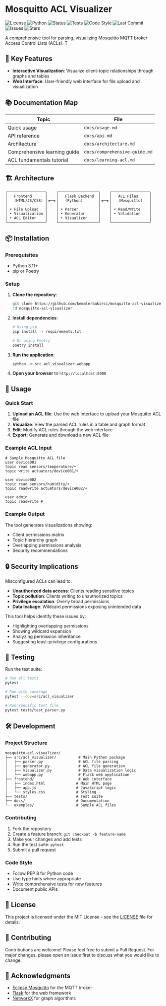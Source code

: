 # Mosquitto ACL Visualizer

![License](https://img.shields.io/badge/license-MIT-blue.svg)
![Python](https://img.shields.io/badge/python-3.11%2B-blue)
![Status](https://img.shields.io/badge/status-alpha-yellow)
![Tests](https://img.shields.io/badge/tests-pytest-informational)
![Code Style](https://img.shields.io/badge/code%20style-black-000000)
![Last Commit](https://img.shields.io/github/last-commit/yourusername/mosquitto-acl-visualizer)
![Issues](https://img.shields.io/github/issues/yourusername/mosquitto-acl-visualizer)
![Stars](https://img.shields.io/github/stars/yourusername/mosquitto-acl-visualizer?style=social)

A comprehensive tool for parsing, visualizing Mosquitto MQTT broker Access Control Lists (ACLs). T
## 🚀 Key Features

- **Interactive Visualization**: Visualize client-topic relationships through graphs and tables
- **Web Interface**: User-friendly web interface for file upload and visualization

## 📚 Documentation Map

| Topic | File |
|-------|------|
| Quick usage | `docs/usage.md` |
| API reference | `docs/api.md` |
| Architecture | `docs/architecture.md` |
| Comprehensive learning guide | `docs/comprehensive-guide.md` |
| ACL fundamentals tutorial | `docs/learning-acl.md` |

## 🏗️ Architecture

```
┌─────────────────┐    ┌──────────────────┐    ┌─────────────────┐
│   Frontend      │    │   Flask Backend  │    │   ACL Files     │
│   (HTML/JS/CSS) │◄──►│   (Python)       │◄──►│   (Mosquitto)   │
│                 │    │                  │    │                 │
│ • File Upload   │    │ • Parser         │    │ • Read/Write    │
│ • Visualization │    │ • Generator      │    │ • Validation    │
│ • ACL Editor    │    │ • Visualizer     │    │                 │
└─────────────────┘    └──────────────────┘    └─────────────────┘
```

## 📦 Installation

### Prerequisites
- Python 3.11+
- pip or Poetry

### Setup

1. **Clone the repository**:
   ```bash
   git clone https://github.com/kemalerbakirci/mosquitto-acl-visualizer.git
   cd mosquitto-acl-visualizer
   ```

2. **Install dependencies**:
   ```bash
   # Using pip
   pip install -r requirements.txt
   
   # Or using Poetry
   poetry install
   ```

3. **Run the application**:
   ```bash
   python -m src.acl_visualizer.webapp
   ```

4. **Open your browser** to `http://localhost:5000`

## 🎯 Usage

### Quick Start

1. **Upload an ACL file**: Use the web interface to upload your Mosquitto ACL file
2. **Visualize**: View the parsed ACL rules in a table and graph format
3. **Edit**: Modify ACL rules through the web interface
4. **Export**: Generate and download a new ACL file

### Example ACL Input

```
# Sample Mosquitto ACL file
user device001
topic read sensors/temperature/+
topic write actuators/device001/+

user device002
topic read sensors/humidity/+
topic readwrite actuators/device002/+

user admin
topic readwrite #
```

### Example Output

The tool generates visualizations showing:
- Client permissions matrix
- Topic hierarchy graph
- Overlapping permissions analysis
- Security recommendations

## 🔒 Security Implications

Misconfigured ACLs can lead to:

- **Unauthorized data access**: Clients reading sensitive topics
- **Topic pollution**: Clients writing to unauthorized topics
- **Privilege escalation**: Overly broad permissions
- **Data leakage**: Wildcard permissions exposing unintended data

This tool helps identify these issues by:
- Highlighting overlapping permissions
- Showing wildcard expansion
- Analyzing permission inheritance
- Suggesting least-privilege configurations

## 🧪 Testing

Run the test suite:

```bash
# Run all tests
pytest

# Run with coverage
pytest --cov=src/acl_visualizer

# Run specific test file
pytest tests/test_parser.py
```

## 🛠️ Development

### Project Structure

```
mosquitto-acl-visualizer/
├── src/acl_visualizer/          # Main Python package
│   ├── parser.py                # ACL file parsing
│   ├── generator.py             # ACL file generation
│   ├── visualizer.py            # Data visualization logic
│   └── webapp.py                # Flask web application
├── frontend/                    # Web interface
│   ├── index.html              # Main HTML page
│   ├── app.js                  # JavaScript logic
│   └── styles.css              # Styling
├── tests/                      # Test suite
├── docs/                       # Documentation
└── examples/                   # Sample ACL files
```

### Contributing

1. Fork the repository
2. Create a feature branch: `git checkout -b feature-name`
3. Make your changes and add tests
4. Run the test suite: `pytest`
5. Submit a pull request

### Code Style

- Follow PEP 8 for Python code
- Use type hints where appropriate
- Write comprehensive tests for new features
- Document public APIs

## 📄 License

This project is licensed under the MIT License - see the [LICENSE](LICENSE) file for details.

## 🤝 Contributing

Contributions are welcome! Please feel free to submit a Pull Request. For major changes, please open an issue first to discuss what you would like to change.


## 🙏 Acknowledgments

- [Eclipse Mosquitto](https://mosquitto.org/) for the MQTT broker
- [Flask](https://flask.palletsprojects.com/) for the web framework
- [NetworkX](https://networkx.org/) for graph algorithms
